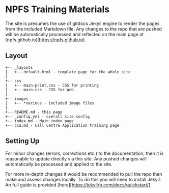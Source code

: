 # NPFS Training Materials

The site is presumes the use of gitdocs Jekyll engine to render the pages from the included Markdown file.  Any changes to the repo that are pushed will be automatically processed and reflected on the main page at [npfs.github.io][https://npfs.github.io].


## Layout

```
+-- _layouts
|   +-- default.html - template page for the whole site
|
+-- css
|   +-- main-print.css - CSS for printing
|   +-- main.css - CSS for Web
|
+-- images
|   +-- *various - included image files
|
+-- README.md - this page
+-- _config.yml - overall site config
+-- index.md - Main index page
+-- cca.md - Call Centre Application training page
```


## Setting Up

For minor changes (errors, corrections etc.) to the documentation, then it is reasonable to update directly via this site.  Any pushed changes will automatically be processed and applied to the site.

For more in-depth changes it would be recommended to pull the repo then make and assess changes locally.  To do this you will need to install Jekyll.  An full guide is provided [here][https://jekyllrb.com/docs/quickstart/].


